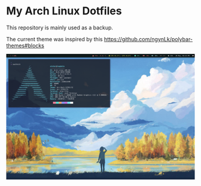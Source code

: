 # My Arch Linux Dotfiles

This repository is mainly used as a backup.

The current theme was inspired by this https://github.com/ngynLk/polybar-themes#blocks

![Screenshot](screenshot_new.png)
